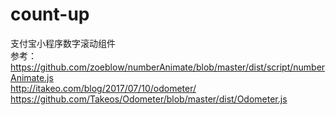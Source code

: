 # count-up
支付宝小程序数字滚动组件  
参考：  
https://github.com/zoeblow/numberAnimate/blob/master/dist/script/numberAnimate.js  
http://itakeo.com/blog/2017/07/10/odometer/  
https://github.com/Takeos/Odometer/blob/master/dist/Odometer.js  